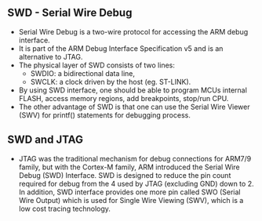 ## SWD - Serial Wire Debug
* Serial Wire Debug is a two-wire protocol for accessing the ARM debug
  interface.
* It is part of the ARM Debug Interface Specification v5 and is an alternative
  to JTAG.
* The physical layer of SWD consists of two lines:
  * SWDIO: a bidirectional data line,
  * SWCLK: a clock driven by the host (eg. ST-LINK).
* By using SWD interface, one should be able to program MCUs internal FLASH,
  access memory regions, add breakpoints, stop/run CPU.
* The other advantage of SWD is that one can use the Serial Wire Viewer (SWV)
  for printf() statements for debugging process.

## SWD and JTAG
* JTAG was the traditional mechanism for debug connections for ARM7/9 family,
  but with the Cortex-M family, ARM introduced the Serial Wire Debug (SWD)
  Interface. SWD is designed to reduce the pin count required for debug from
  the 4 used by JTAG (excluding GND) down to 2. In addition, SWD interface
  provides one more pin called SWO (Serial Wire Output) which is used for
  Single Wire Viewing (SWV), which is a low cost tracing technology.

